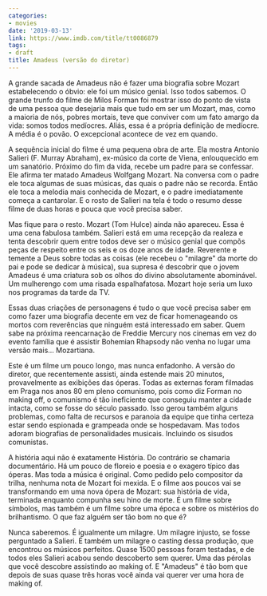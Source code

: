 ```yaml
---
categories:
- movies
date: '2019-03-13'
link: https://www.imdb.com/title/tt0086879
tags:
- draft
title: Amadeus (versão do diretor)
---
```


A grande sacada de Amadeus não é fazer uma biografia sobre Mozart estabelecendo o óbvio: ele foi um músico genial. Isso todos sabemos. O grande trunfo do filme de Milos Forman foi mostrar isso do ponto de vista de uma pessoa que desejaria mais que tudo em ser um Mozart, mas, como a maioria de nós, pobres mortais, teve que conviver com um fato amargo da vida: somos todos medíocres. Aliás, essa é a própria definição de medíocre. A média é o povão. O excepcional acontece de vez em quando.

A sequência inicial do filme é uma pequena obra de arte. Ela mostra Antonio Salieri (F. Murray Abraham), ex-músico da corte de Viena, enlouquecido em um sanatório. Próximo do fim da vida, recebe um padre para se confessar. Ele afirma ter matado Amadeus Wolfgang Mozart. Na conversa com o padre ele toca algumas de suas músicas, das quais o padre não se recorda. Então ele toca a melodia mais conhecida de Mozart, e o padre imediatamente começa a cantarolar. E o rosto de Salieri na tela é todo o resumo desse filme de duas horas e pouca que você precisa saber.

Mas fique para o resto. Mozart (Tom Hulce) ainda não apareceu. Essa é uma cena fabulosa também. Salieri está em uma recepção da realeza e tenta descobrir quem entre todos deve ser o músico genial que compõs peças de respeito entre os seis e os doze anos de idade. Reverente e temente a Deus sobre todas as coisas (ele recebeu o "milagre" da morte do pai e pode se dedicar à música), sua supresa é descobrir que o jovem Amadeus é uma criatura sob os olhos do divino absolutamente abominável. Um mulherengo com uma risada espalhafatosa. Mozart hoje seria um luxo nos programas da tarde da TV.

Essas duas criações de personagens é tudo o que você precisa saber em como fazer uma biografia decente em vez de ficar homenageando os mortos com reverências que ninguém está interessado em saber. Quem sabe na próxima reencarnação de Freddie Mercury nos cinemas em vez do evento família que é assistir Bohemian Rhapsody não venha no lugar uma versão mais... Mozartiana.

Este é um filme um pouco longo, mas nunca enfadonho. A versão do diretor, que recentemente assisti, ainda estende mais 20 minutos, provavelmente as exibições das óperas. Todas as externas foram filmadas em Praga nos anos 80 em pleno comunismo, pois como diz Forman no making off, o comunismo é tão ineficiente que conseguiu manter a cidade intacta, como se fosse do século passado. Isso gerou também alguns problemas, como falta de recursos e paranoia da equipe que tinha certeza estar sendo espionada e grampeada onde se hospedavam. Mas todos adoram biografias de personalidades musicais. Incluindo os sisudos comunistas.

A história aqui não é exatamente História. Do contrário se chamaria documentário. Há um pouco de floreio e poesia e o exagero típico das óperas. Mas toda a música é original. Como pedido pelo compositor da trilha, nenhuma nota de Mozart foi mexida. E o filme aos poucos vai se transformando em uma nova ópera de Mozart: sua história de vida, terminada enquanto compunha seu hino de morte. É um filme sobre símbolos, mas também é um filme sobre uma época e sobre os mistérios do brilhantismo. O que faz alguém ser tão bom no que é?

Nunca saberemos. É igualmente um milagre. Um milagre injusto, se fosse perguntado a Salieri. É também um milagre o casting dessa produção, que encontrou os músicos perfeitos. Quase 1500 pessoas foram testadas, e de todos eles Salieri acabou sendo descoberto sem querer. Uma das pérolas que você descobre assistindo ao making of. E "Amadeus" é tão bom que depois de suas quase três horas você ainda vai querer ver uma hora de making of.